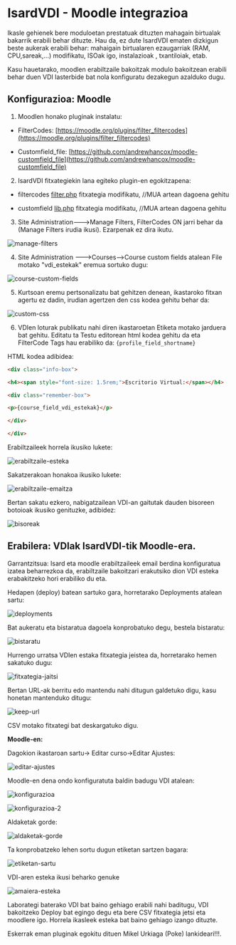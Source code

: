 # IsardVDI - Moodle integrazioa

Ikasle gehienek bere moduloetan prestatuak dituzten mahagain birtualak bakarrik erabili behar dituzte. Hau da, ez dute IsardVDI ematen dizkigun beste aukerak erabili behar: mahaigain birtualaren ezaugarriak (RAM, CPU,sareak,...) modifikatu, ISOak igo, instalazioak , txantiloiak, etab.

Kasu hauetarako, moodlen erabiltzaile bakoitzak modulo bakoitzean erabili behar duen VDI lasterbide bat nola konfiguratu dezakegun azalduko dugu.

## Konfigurazioa: Moodle

1. Moodlen honako pluginak instalatu:

- FilterCodes: [https://moodle.org/plugins/filter_filtercodes](https://moodle.org/plugins/filter_filtercodes)

- Customfield_file: [https://github.com/andrewhancox/moodle-customfield_file](https://github.com/andrewhancox/moodle-customfield_file)

2. IsardVDI fitxategiekin lana egiteko plugin-en egokitzapena:

- filtercodes [filter.php](./files-moodle/filter.php) fitxategia modifikatu, //MUA artean dagoena gehitu

- customfield [lib.php](./files-moodle/lib.php) fitxategia modifikatu, //MUA artean dagoena gehitu

3. Site Administration--->Manage Filters, FilterCodes ON jarri behar da (Manage Filters irudia ikusi). Ezarpenak ez dira ikutu.

![manage-filters](./images-moodle/i4y_Image_1.png)

4. Site Administration --->Courses-->Course custom fields atalean File motako "vdi_estekak" eremua sortuko dugu:

![course-custom-fields](./images-moodle//7dy_Image_2.png)

5. Kurtsoan eremu pertsonalizatu bat gehitzen denean, ikastaroko fitxan agertu ez dadin, irudian agertzen den css kodea gehitu behar da:

![custom-css](./images-moodle//kJF_Image_3.png)

6. VDIen loturak publikatu nahi diren ikastaroetan Etiketa motako jarduera bat gehitu. Editatu ta Testu editorean html kodea gehitu da eta FilterCode Tags hau erabiliko da:  ```{profile_field_shortname}```

HTML kodea adibidea:

```html
<div class="info-box">

<h4><span style="font-size: 1.5rem;">Escritorio Virtual:</span></h4>

<div class="remember-box">

<p>{course_field_vdi_estekak}</p>

</div>

</div>
```

Erabiltzaileek horrela ikusiko lukete:

![erabiltzaile-esteka](./images-moodle//1vC_Image_4.png)

Sakatzerakoan honakoa ikusiko lukete:

![erabiltzaile-emaitza](./images-moodle//tiJ_Image_5.png)

Bertan sakatu ezkero, nabigatzailean VDI-an gaitutak dauden bisoreen botoioak ikusiko genituzke, adibidez:

![bisoreak](./images-moodle//ILn_Image_6.png)


## Erabilera: VDIak IsardVDI-tik Moodle-era.

Garrantzitsua: Isard eta moodle erabiltzaileek email berdina konfiguratua izatea beharrezkoa da, erabiltzaile bakoitzari erakutsiko dion VDI esteka erabakitzeko hori erabiliko du eta.

Hedapen (deploy) batean sartuko gara, horretarako Deployments atalean sartu:

![deployments](./images-moodle//DJl_Image_7.png)

Bat aukeratu eta bistaratua dagoela konprobatuko degu,  bestela bistaratu:

![bistaratu](./images-moodle//dBH_Image_8.png)

Hurrengo urratsa VDIen estaka fitxategia jeistea da, horretarako hemen sakatuko dugu:

![fitxategia-jaitsi](./images-moodle//TjX_Image_9.png)

Bertan URL-ak berritu edo mantendu nahi ditugun galdetuko digu, kasu honetan mantenduko ditugu:

![keep-url](./images-moodle//5Me_Image_10.png)

CSV motako fitxategi bat deskargatuko digu.


**Moodle-en:**

Dagokion ikastaroan sartu-> Editar curso->Editar Ajustes:

![editar-ajustes](./images-moodle//R4H_Image_12.png)

Moodle-en dena ondo konfiguratuta baldin badugu VDI atalean:

![konfigurazioa](./images-moodle//jmT_Image_13.png)

![konfigurazioa-2](./images-moodle//tyF_Image_14.png)

Aldaketak gorde:

![aldaketak-gorde](./images-moodle//fX6_Image_15.png)

Ta konprobatzeko lehen sortu dugun etiketan sartzen bagara:

![etiketan-sartu](./images-moodle//Qx9_Image_16.png)

VDI-aren esteka ikusi beharko genuke

![amaiera-esteka](./images-moodle//KJf_Image_17.png)

Laborategi baterako VDI bat baino gehiago erabili nahi baditugu, VDI bakoitzeko Deploy bat egingo degu eta bere CSV fitxategia jetsi eta moodlere igo. Horrela ikasleek esteka bat baino gehiago izango dituzte.

Eskerrak eman pluginak egokitu dituen Mikel Urkiaga (Poke) lankideari!!!.
